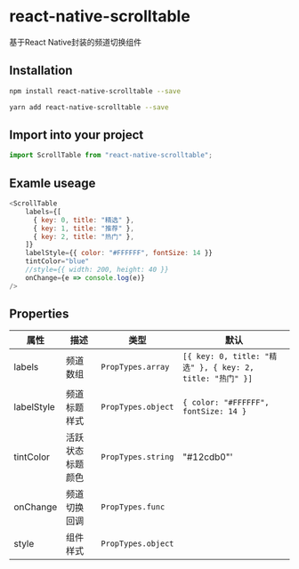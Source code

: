 # react-native-scrolltable
基于React Native封装的频道切换组件

## Installation

```bash
npm install react-native-scrolltable --save
```
```bash
yarn add react-native-scrolltable --save
```

## Import into your project
```js
import ScrollTable from "react-native-scrolltable";
```

## Examle useage

```js
<ScrollTable 
    labels={[
      { key: 0, title: "精选" },
      { key: 1, title: "推荐" },
      { key: 2, title: "热门" },
    ]}
    labelStyle={{ color: "#FFFFFF", fontSize: 14 }}
    tintColor="blue"
    //style={{ width: 200, height: 40 }}
    onChange={e => console.log(e)}
/>
```

## Properties
属性  | 描述    | 类型  | 默认    
------ | ------ | ------  | ------
labels  | 频道数组 | ```PropTypes.array ``` | ``` [{ key: 0, title: "精选" }, { key: 2, title: "热门" }] ```
labelStyle | 频道标题样式  | ``` PropTypes.object ``` | ``` { color: "#FFFFFF", fontSize: 14 } ```  
tintColor | 活跃状态标题颜色  | ``` PropTypes.string ```  | "#12cdb0"' 
onChange | 频道切换回调  | ``` PropTypes.func ```  |
style | 组件样式  | ``` PropTypes.object ```  |
